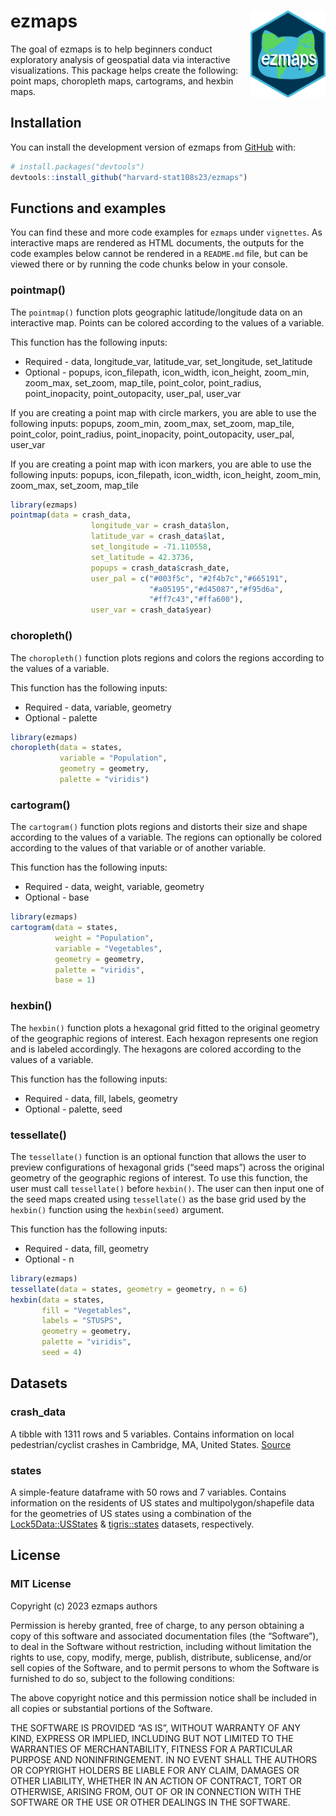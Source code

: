 
<!-- README.md is generated from README.Rmd. Please edit that file -->

# ezmaps <img src='ezmaps.png' align="right" height="138.5" />

The goal of ezmaps is to help beginners conduct exploratory analysis of
geospatial data via interactive visualizations. This package helps
create the following: point maps, choropleth maps, cartograms, and
hexbin maps.

## Installation

You can install the development version of ezmaps from
[GitHub](https://github.com/) with:

``` r
# install.packages("devtools")
devtools::install_github("harvard-stat108s23/ezmaps")
```

## Functions and examples

You can find these and more code examples for `ezmaps` under
`vignettes`. As interactive maps are rendered as HTML documents, the
outputs for the code examples below cannot be rendered in a `README.md`
file, but can be viewed there or by running the code chunks below in
your console.

### pointmap()

The `pointmap()` function plots geographic latitude/longitude data on an
interactive map. Points can be colored according to the values of a
variable.

This function has the following inputs:

- Required - data, longitude_var, latitude_var, set_longitude,
  set_latitude
- Optional - popups, icon_filepath, icon_width, icon_height, zoom_min,
  zoom_max, set_zoom, map_tile, point_color, point_radius,
  point_inopacity, point_outopacity, user_pal, user_var

If you are creating a point map with circle markers, you are able to use
the following inputs: popups, zoom_min, zoom_max, set_zoom, map_tile,
point_color, point_radius, point_inopacity, point_outopacity, user_pal,
user_var

If you are creating a point map with icon markers, you are able to use
the following inputs: popups, icon_filepath, icon_width, icon_height,
zoom_min, zoom_max, set_zoom, map_tile

``` r
library(ezmaps)
pointmap(data = crash_data,
                  longitude_var = crash_data$lon,
                  latitude_var = crash_data$lat,
                  set_longitude = -71.110558,
                  set_latitude = 42.3736,
                  popups = crash_data$crash_date,
                  user_pal = c("#003f5c", "#2f4b7c","#665191",
                               "#a05195","#d45087","#f95d6a",
                               "#ff7c43","#ffa600"),
                  user_var = crash_data$year)
```

### choropleth()

The `choropleth()` function plots regions and colors the regions
according to the values of a variable.

This function has the following inputs:

- Required - data, variable, geometry
- Optional - palette

``` r
library(ezmaps)
choropleth(data = states,
           variable = "Population",
           geometry = geometry,
           palette = "viridis")
```

### cartogram()

The `cartogram()` function plots regions and distorts their size and
shape according to the values of a variable. The regions can optionally
be colored according to the values of that variable or of another
variable.

This function has the following inputs:

- Required - data, weight, variable, geometry
- Optional - base

``` r
library(ezmaps)
cartogram(data = states,
          weight = "Population",
          variable = "Vegetables",
          geometry = geometry,
          palette = "viridis",
          base = 1)
```

### hexbin()

The `hexbin()` function plots a hexagonal grid fitted to the original
geometry of the geographic regions of interest. Each hexagon represents
one region and is labeled accordingly. The hexagons are colored
according to the values of a variable.

This function has the following inputs:

- Required - data, fill, labels, geometry
- Optional - palette, seed

### tessellate()

The `tessellate()` function is an optional function that allows the user
to preview configurations of hexagonal grids (“seed maps”) across the
original geometry of the geographic regions of interest. To use this
function, the user must call `tessellate()` before `hexbin()`. The user
can then input one of the seed maps created using `tessellate()` as the
base grid used by the `hexbin()` function using the `hexbin(seed)`
argument.

This function has the following inputs:

- Required - data, fill, geometry
- Optional - n

``` r
library(ezmaps)
tessellate(data = states, geometry = geometry, n = 6)
hexbin(data = states,
       fill = "Vegetables",
       labels = "STUSPS",
       geometry = geometry,
       palette = "viridis",
       seed = 4)
```

## Datasets

### crash_data

A tibble with 1311 rows and 5 variables. Contains information on local
pedestrian/cyclist crashes in Cambridge, MA, United States.
[Source](https://github.com/harvard-stat108s23/materials/blob/main/psets/data/cambridge_cyclist_ped_crash.csv)

### states

A simple-feature dataframe with 50 rows and 7 variables. Contains
information on the residents of US states and multipolygon/shapefile
data for the geometries of US states using a combination of the
[Lock5Data::USStates](https://cran.r-project.org/web/packages/Lock5Data/index.html)
&
[tigris::states](https://github.com/walkerke/tigris/blob/master/R/states.R)
datasets, respectively.

## License

### MIT License

Copyright (c) 2023 ezmaps authors

Permission is hereby granted, free of charge, to any person obtaining a
copy of this software and associated documentation files (the
“Software”), to deal in the Software without restriction, including
without limitation the rights to use, copy, modify, merge, publish,
distribute, sublicense, and/or sell copies of the Software, and to
permit persons to whom the Software is furnished to do so, subject to
the following conditions:

The above copyright notice and this permission notice shall be included
in all copies or substantial portions of the Software.

THE SOFTWARE IS PROVIDED “AS IS”, WITHOUT WARRANTY OF ANY KIND, EXPRESS
OR IMPLIED, INCLUDING BUT NOT LIMITED TO THE WARRANTIES OF
MERCHANTABILITY, FITNESS FOR A PARTICULAR PURPOSE AND NONINFRINGEMENT.
IN NO EVENT SHALL THE AUTHORS OR COPYRIGHT HOLDERS BE LIABLE FOR ANY
CLAIM, DAMAGES OR OTHER LIABILITY, WHETHER IN AN ACTION OF CONTRACT,
TORT OR OTHERWISE, ARISING FROM, OUT OF OR IN CONNECTION WITH THE
SOFTWARE OR THE USE OR OTHER DEALINGS IN THE SOFTWARE.
